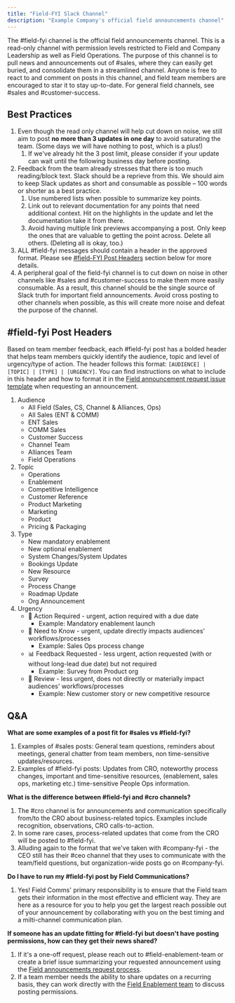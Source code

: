 ```yaml
---
title: "Field-FYI Slack Channel"
description: "Example Company's official field announcements channel"
---
```


The #field-fyi channel is the official field announcements channel. This is a read-only channel with permission levels restricted to Field and Company Leadership as well as Field Operations. The purpose of this channel is to pull news and announcements out of #sales, where they can easily get buried, and consolidate them in a streamlined channel. Anyone is free to react to and comment on posts in this channel, and field team members are encouraged to star it to stay up-to-date. For general field channels, see #sales and #customer-success.

## Best Practices

1. Even though the read only channel will help cut down on noise, we still aim to post **no more than 3 updates in one day** to avoid saturating the team. (Some days we will have nothing to post, which is a plus!)
   1. If we've already hit the 3 post limit, please consider if your update can wait until the following business day before posting.
1. Feedback from the team already stresses that there is too much reading/block text. Slack should be a reprieve from this. We should aim to keep Slack updates as short and consumable as possible – 100 words or shorter as a best practice.
   1. Use numbered lists when possible to summarize key points.
   1. Link out to relevant documentation for any points that need additional context. Hit on the highlights in the update and let the documentation take it from there.
   1. Avoid having multiple link previews accompanying a post. Only keep the ones that are valuable to getting the point across. Delete all others. (Deleting all is okay, too.)
1. ALL #field-fyi messages should contain a header in the approved format. Please see [#field-FYI Post Headers](/handbook/sales/sales-google-groups/field-fyi-channel/#field-fyi-post-headers) section below for more details.
1. A peripheral goal of the field-fyi channel is to cut down on noise in other channels like #sales and #customer-success to make them more easily consumable. As a result, this channel should be the single source of Slack truth for important field announcements. Avoid cross posting to other channels when possible, as this will create more noise and defeat the purpose of the channel.

## #field-fyi Post Headers

Based on team member feedback, each #field-fyi post has a bolded header that helps team members quickly identify the audience, topic and level of urgency/type of action. The header follows this format: `[AUDIENCE] | [TOPIC] | [TYPE] | [URGENCY]`. You can find instructions on what to include in this header and how to format it in the [Field announcement request issue template](/handbook/sales/field-communications/#requesting-field-announcements) when requesting an announcement.

1. Audience
   - All Field (Sales, CS, Channel & Alliances, Ops)
   - All Sales (ENT & COMM)
   - ENT Sales
   - COMM Sales
   - Customer Success
   - Channel Team
   - Alliances Team
   - Field Operations
1. Topic
   - Operations
   - Enablement
   - Competitive Intelligence
   - Customer Reference
   - Product Marketing
   - Marketing
   - Product
   - Pricing & Packaging
1. Type
   - New mandatory enablement
   - New optional enablement
   - System Changes/System Updates
   - Bookings Update
   - New Resource
   - Survey
   - Process Change
   - Roadmap Update
   - Org Announcement
1. Urgency
   - 🚨 Action Required - urgent, action required with a due date
      - Example: Mandatory enablement launch
   - 🧠 Need to Know - urgent, update directly impacts audiences' workflows/processes
      - Example: Sales Ops process change
   - 📊 Feedback Requested - less urgent, action requested (with or without long-lead due date) but not required
      - Example: Survey from Product org
   - 👀 Review - less urgent, does not directly or materially impact audiences' workflows/processes
      - Example: New customer story or new competitive resource

## Q&A

**What are some examples of a post fit for #sales vs #field-fyi?**

1. Examples of #sales posts: General team questions, reminders about meetings, general chatter from team members, non time-sensitive updates/resources.
1. Examples of #field-fyi posts: Updates from CRO, noteworthy process changes, important and time-sensitive resources, (enablement, sales ops, marketing etc.) time-sensitive People Ops information.

**What is the difference between #field-fyi and #cro channels?**

1. The #cro channel is for announcements and communication specifically from/to the CRO about business-related topics. Examples include recognition, observations, CRO calls-to-action.
1. In some rare cases, process-related updates that come from the CRO will be posted to #field-fyi.
1. Alluding again to the format that we've taken with #company-fyi - the CEO still has their #ceo channel that they uses to communicate with the team/field questions, but organization-wide posts go on #company-fyi.

**Do I have to run my #field-fyi post by Field Communications?**

1. Yes! Field Comms' primary responsibility is to ensure that the Field team gets their information in the most effective and efficient way. They are here as a resource for you to help you get the largest reach possible out of your announcement by collaborating with you on the best timing and a milti-channel communication plan.

**If someone has an update fitting for #field-fyi but doesn't have posting permissions, how can they get their news shared?**

1. If it's a one-off request, please reach out to #field-enablement-team or create a brief issue summarizing your requested announcement using the [Field announcements request process](/handbook/sales/field-communications/#requesting-field-announcements).
1. If a team member needs the ability to share updates on a recurring basis, they can work directly with the [Field Enablement team](/handbook/sales/field-operations/field-enablement/) to discuss posting permissions.

